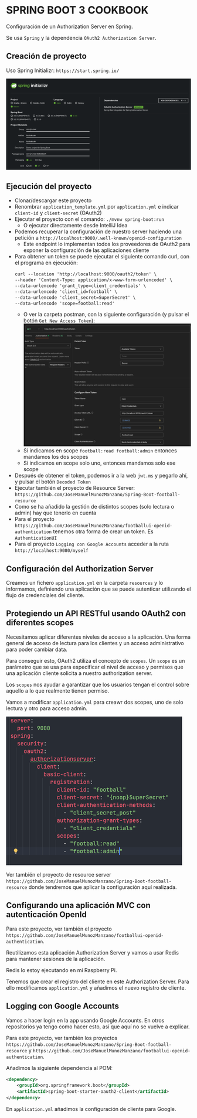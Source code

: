 # SPRING BOOT 3 COOKBOOK

Configuración de un Authorization Server en Spring.

Se usa `Spring` y la dependencia `OAuth2 Authorization Server`.

## Creación de proyecto

Uso Spring Initializr: `https://start.spring.io/`

![alt Spring Initialzr](./images/01-Spring-Initializr.png)

## Ejecución del proyecto

- Clonar/descargar este proyecto
- Renombrar `application_template.yml` por `application.yml` e indicar `client-id` y `client-secret` (OAuth2)
- Ejecutar el proyecto con el comando: `./mvnw spring-boot:run`
    - O ejecutar directamente desde IntelliJ Idea
- Podemos recuperar la configuración de nuestro server haciendo una petición a `http://localhost:9000/.well-known/openid-configuration`
  - Este endpoint lo implementan todos los proveedores de OAuth2 para exponer la configuración de las aplicaciones cliente
- Para obtener un token se puede ejecutar el siguiente comando curl, con el programa en ejecución:
  ```
  curl --location 'http://localhost:9000/oauth2/token' \
  --header 'Content-Type: application/x-www-form-urlencoded' \
  --data-urlencode 'grant_type=client_credentials' \
  --data-urlencode 'client_id=football' \
  --data-urlencode 'client_secret=SuperSecret' \
  --data-urlencode 'scope=football:read'
  ```
  - O ver la carpeta postman, con la siguiente configuración (y pulsar el botón `Get New Access Token`):
  ![alt Postman_Config](./images/02-Postman-Config.png)
  - Si indicamos en scope `football:read football:admin` entonces mandamos los dos scopes
  - Si indicamos en scope solo uno, entonces mandamos solo ese scope
- Después de obtener el token, podemos ir a la web `jwt.ms` y pegarlo ahí, y pulsar el botón `Decoded Token`
- Ejecutar también el proyecto de Resource Server: `https://github.com/JoseManuelMunozManzano/Spring-Boot-football-resource`
- Como se ha añadido la gestión de distintos scopes (solo lectura o admin) hay que tenerlo en cuenta
- Para el proyecto `https://github.com/JoseManuelMunozManzano/footballui-openid-authentication` tenemos otra forma de crear un token. Es `AuthenticationUI`
- Para el proyecto `Logging con Google Accounts` acceder a la ruta `http://localhost:9080/myself` 

## Configuración del Authorization Server

Creamos un fichero `application.yml` en la carpeta `resources` y lo informamos, definiendo una aplicación que se puede autenticar utilizando el flujo de credenciales del cliente.

## Protegiendo un API RESTful usando OAuth2 con diferentes scopes

Necesitamos aplicar diferentes niveles de acceso a la aplicación. Una forma general de acceso de lectura para los clientes y un acceso administrativo para poder cambiar data. 

Para conseguir esto, OAuth2 utiliza el concepto de `scopes`. Un `scope` es un parámetro que se usa para especificar el nivel de acceso y permisos que una aplicación cliente solicita a nuestro authorization server.

Los `scopes` nos ayudar a garantizar que los usuarios tengan el control sobre aquello a lo que realmente tienen permiso.

Vamos a modificar `application.yml` para creawr dos scopes, uno de solo lectura y otro para acceso admin.

![alt Scopes](./images/03-Scopes.png)

Ver también el proyecto de resource server `https://github.com/JoseManuelMunozManzano/Spring-Boot-football-resource` donde tendremos que aplicar la configuración aquí realizada.

## Configurando una aplicación MVC con autenticación OpenId

Para este proyecto, ver también el proyecto `https://github.com/JoseManuelMunozManzano/footballui-openid-authentication`.

Reutilizamos esta aplicación Authorization Server y vamos a usar Redis para mantener sesiones de la aplicación.

Redis lo estoy ejecutando en mi Raspberry Pi.

Tenemos que crear el registro del cliente en este Authorization Server. Para ello modificamos `application.yml` y añadimos el nuevo registro de cliente.

## Logging con Google Accounts

Vamos a hacer login en la app usando Google Accounts. En otros repositorios ya tengo como hacer esto, así que aquí no se vuelve a explicar.

Para este proyecto, ver también los proyectos `https://github.com/JoseManuelMunozManzano/Spring-Boot-football-resource` y `https://github.com/JoseManuelMunozManzano/footballui-openid-authentication`. 

Añadimos la siguiente dependencia al POM:

```xml
<dependency>
    <groupId>org.springframework.boot</groupId>
    <artifactId>spring-boot-starter-oauth2-client</artifactId>
</dependency>
```

En `application.yml` añadimos la configuración de cliente para Google.